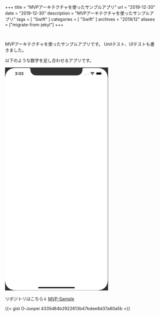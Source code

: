 +++
title =  "MVPアーキテクチャを使ったサンプルアプリ"
url = "2019-12-30"
date = "2019-12-30"
description = "MVPアーキテクチャを使ったサンプルアプリ"
tags = [
    "Swift"
]
categories = [
    "Swift"
]
archives = "2019/12"
aliases = ["migrate-from-jekyl"]
+++

<br>

MVPアーキテクチャを使ったサンプルアプリです。
Unitテスト、UIテストも書きました。

以下のような数字を足し合わせるアプリです。

![MVP](1.gif)

リポジトリはこちら↓
[MVP-Sample](https://github.com/O-Junpei/MVP-Sample)

<!-- for swiswiswift.com responsive -->
<script async src="https://pagead2.googlesyndication.com/pagead/js/adsbygoogle.js"></script>
<ins class="adsbygoogle"
     style="display:block"
     data-ad-client="ca-pub-5587141252700968"
     data-ad-slot="1697863134"
     data-ad-format="auto"
     data-adtest="on"
     data-full-width-responsive="true"></ins>
<script>
     (adsbygoogle = window.adsbygoogle || []).push({});
</script>
<!-- for swiswiswift.com responsive -->

<!-- for swiswiswift-22 search -->
<script type="text/javascript">amzn_assoc_ad_type ="responsive_search_widget"; amzn_assoc_tracking_id ="swiswiswift-22"; amzn_assoc_marketplace ="amazon"; amzn_assoc_region ="JP"; amzn_assoc_placement =""; amzn_assoc_search_type = "search_widget";amzn_assoc_width ="auto"; amzn_assoc_height ="auto"; amzn_assoc_default_search_category =""; amzn_assoc_default_search_key ="";amzn_assoc_theme ="light"; amzn_assoc_bg_color ="FFFFFF"; </script><script src="//z-fe.amazon-adsystem.com/widgets/q?ServiceVersion=20070822&Operation=GetScript&ID=OneJS&WS=1&Marketplace=JP"></script>
<!-- for swiswiswift-22 search -->

{{< gist O-Junpei 4335d84b2922613b47bdee8d37a80a5b >}}
